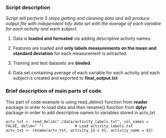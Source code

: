 ### Script description

*Script will perform 5 steps getting and cleaning data and will produce output file with independent tidy data set with the average of each variable for each activity and each subject.*

1. Data is **loaded and formated** via adding descriptive activity names.

2. Features are loaded and **only labels measurements on the mean and standard deviation** for each measurement is extracted.

3. Training and test datasets are **binded**.

4. Data set containing average of each variable for each activity and each subject is created and exported to **final_output.txt**

### Brief description of main parts of code
This part of code example is using read_delim() function from **reader** package in order to load data and then rename() function from **dplyr** package in order to add descriptive names to variables stored in actv_txt

```
actv_txt <- read_delim("./data/activity_labels.txt", col_names = FALSE, delim=" ")              # Load activity_labels.txt
actv_txt <- rename(actv_txt, activity_id = X1, activity_name = X2)
```